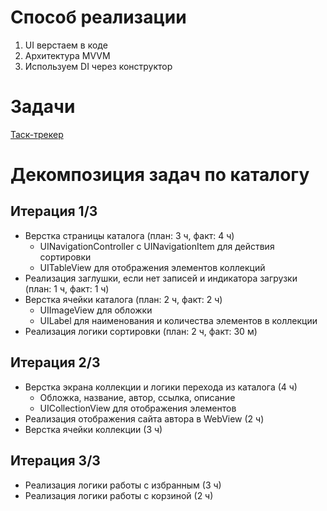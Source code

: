# Способ реализации

1. UI верстаем в коде
2. Архитектура MVVM
3. Используем DI через конструктор

# Задачи

[Таск-трекер](https://github.com/users/kover/projects/3/views/1)

#  Декомпозиция задач по каталогу

## Итерация 1/3

 - Верстка страницы каталога (план: 3 ч, факт: 4 ч)
    - UINavigationController с UINavigationItem для действия сортировки
    - UITableView для отображения элементов коллекций
 - Реализация заглушки, если нет записей и индикатора загрузки (план: 1 ч, факт: 1 ч)
 - Верстка ячейки каталога (план: 2 ч, факт: 2 ч)
    - UIImageView для обложки
    - UILabel для наименования и количества элементов в коллекции
 - Реализация логики сортировки (план: 2 ч, факт: 30 м)

## Итерация 2/3

 - Верстка экрана коллекции и логики перехода из каталога (4 ч)
    - Обложка, название, автор, ссылка, описание
    - UICollectionView для отображения элементов
 - Реализация отображения сайта автора в WebView (2 ч)
 - Верстка ячейки коллекции (3 ч)

## Итерация 3/3

 - Реализация логики работы с избранным (3 ч)
 - Реализация логики работы с корзиной (2 ч)
